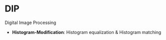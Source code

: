 # DIP

Digital Image Processing

* **Histogram-Modification**: Histogram equalization & Histogram matching